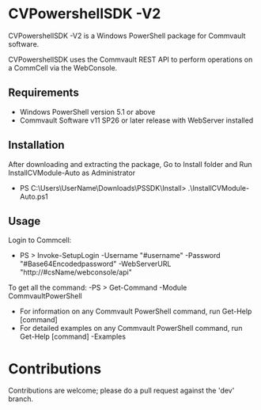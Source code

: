 CVPowershellSDK -V2
===============
CVPowershellSDK -V2 is a Windows PowerShell package for Commvault software.

CVPowershellSDK uses the Commvault REST API to perform operations on a CommCell via the WebConsole.

Requirements
------------
- Windows PowerShell version 5.1 or above
- Commvault Software v11 SP26 or later release with WebServer installed

Installation
------------
After downloading and extracting the package, Go to Install folder and Run InstallCVModule-Auto as Administrator
- PS C:\Users\UserName\Downloads\PSSDK\Install> .\InstallCVModule-Auto.ps1


Usage
-----
Login to Commcell:
- PS > Invoke-SetupLogin -Username "#username" -Password "#Base64Encodedpassword" -WebServerURL "http://#csName/webconsole/api"

To get all the command:
-PS > Get-Command -Module CommvaultPowerShell

- For information on any Commvault PowerShell command, run Get-Help [command] 
- For detailed examples on any Commvault PowerShell command, run Get-Help [command] -Examples


Contributions
=============
Contributions are welcome; please do a pull request against the 'dev' branch.